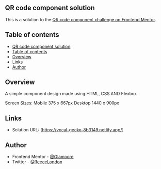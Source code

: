 ## QR code component solution

This is a solution to the [QR code component challenge on Frontend Mentor](https://www.frontendmentor.io/challenges/qr-code-component-iux_sIO_H).

## Table of contents

- [QR code component solution](#qr-code-component-solution)
- [Table of contents](#table-of-contents)
- [Overview](#overview)
- [Links](#links)
- [Author](#author)

## Overview

A simple component design made using HTML, CSS AND Flexbox

Screen Sizes:
Mobile 375 x 667px
Desktop 1440 x 900px

## Links

- Solution URL: [https://vocal-gecko-8b3149.netlify.app/]

## Author

- Frontend Mentor - [@Glamoore](https://www.frontendmentor.io/profile/Glamoore)
- Twitter - [@ReeceLondon](https://www.twitter.com/ReeceLondon)
